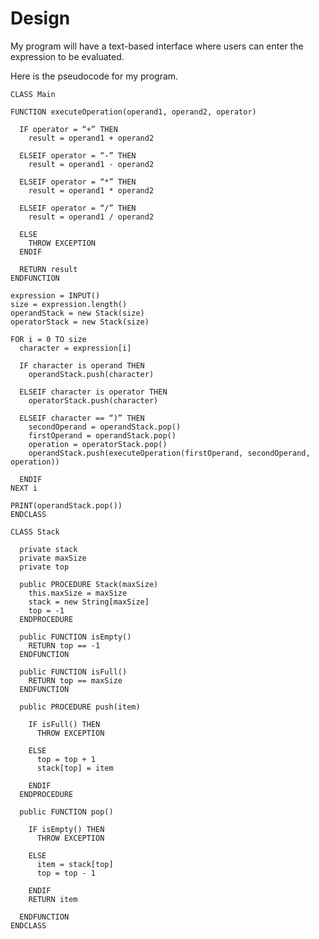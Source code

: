 # Design

My program will have a text-based interface where users can enter the expression to be evaluated.

Here is the pseudocode for my program.

`CLASS Main`  

`FUNCTION executeOperation(operand1, operand2, operator)`  

`  IF operator = “+” THEN`  
`    result = operand1 + operand2`  

`  ELSEIF operator = “-” THEN`  
`    result = operand1 - operand2`  

`  ELSEIF operator = “*” THEN`  
`    result = operand1 * operand2`  

`  ELSEIF operator = “/” THEN`  
`    result = operand1 / operand2`  

`  ELSE`  
`    THROW EXCEPTION`  
`  ENDIF`  

`  RETURN result`  
`ENDFUNCTION`  

`expression = INPUT()`  
`size = expression.length()`  
`operandStack = new Stack(size)`  
`operatorStack = new Stack(size)`  

`FOR i = 0 TO size`  
`  character = expression[i]`  

`  IF character is operand THEN`  
`    operandStack.push(character)`  

`  ELSEIF character is operator THEN`  
`    operatorStack.push(character)`  

`  ELSEIF character == “)” THEN`  
`    secondOperand = operandStack.pop()`  
`    firstOperand = operandStack.pop()`  
`    operation = operatorStack.pop()`  
`    operandStack.push(executeOperation(firstOperand, secondOperand, operation))`  

`  ENDIF`  
`NEXT i`  

`PRINT(operandStack.pop())`  
`ENDCLASS`  

`CLASS Stack`  

`  private stack`  
`  private maxSize`  
`  private top` 

`  public PROCEDURE Stack(maxSize)`  
`    this.maxSize = maxSize`  
`    stack = new String[maxSize]`  
`    top = -1`  
`  ENDPROCEDURE`

`  public FUNCTION isEmpty()`  
`    RETURN top == -1`  
`  ENDFUNCTION`  

`  public FUNCTION isFull()`  
`    RETURN top == maxSize`  
`  ENDFUNCTION`  

`  public PROCEDURE push(item)`  

`    IF isFull() THEN`  
`      THROW EXCEPTION`  

`    ELSE`  
`      top = top + 1`  
`      stack[top] = item`  

`    ENDIF`  
`  ENDPROCEDURE`  

`  public FUNCTION pop()`  

`    IF isEmpty() THEN`  
`      THROW EXCEPTION`  

`    ELSE`  
`      item = stack[top]`  
`      top = top - 1`    

`    ENDIF`  
`    RETURN item`  

`  ENDFUNCTION`  
`ENDCLASS`  
